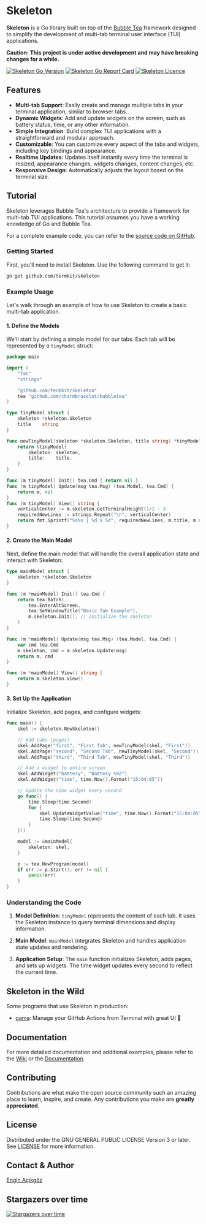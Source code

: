 # Skeleton

**Skeleton** is a Go library built on top of the [Bubble Tea](https://github.com/charmbracelet/bubbletea) framework designed to simplify the development of multi-tab terminal user interface (TUI) applications.

**Caution: This project is under active development and may have breaking changes for a while.**

<a href="https://github.com/termkit/skeleton" target="_blank"><img src="https://img.shields.io/github/go-mod/go-version/termkit/skeleton?style=for-the-badge&logo=go" alt="Skeleton Go Version" /></a>
<a href="https://goreportcard.com/report/github.com/termkit/skeleton" target="_blank"><img src="https://goreportcard.com/badge/github.com/termkit/skeleton?style=for-the-badge&logo=go" alt="Skeleton Go Report Card" /></a>
<a href="https://github.com/termkit/skeleton" target="_blank"><img src="https://img.shields.io/github/license/termkit/skeleton?style=for-the-badge" alt="Skeleton Licence" /></a>

## Features

- **Multi-tab Support**: Easily create and manage multiple tabs in your terminal application, similar to browser tabs.
- **Dynamic Widgets**: Add and update widgets on the screen, such as battery status, time, or any other information.
- **Simple Integration**: Build complex TUI applications with a straightforward and modular approach.
- **Customizable**: You can customize every aspect of the tabs and widgets, including key bindings and appearance. 
- **Realtime Updates**: Updates itself instantly every time the terminal is resized, appearance changes, widgets changes, content changes, etc.
- **Responsive Design**: Automatically adjusts the layout based on the terminal size.

## Tutorial

Skeleton leverages Bubble Tea's architecture to provide a framework for multi-tab TUI applications. This tutorial assumes you have a working knowledge of Go and Bubble Tea.

For a complete example code, you can refer to the [source code on GitHub](https://github.com/termkit/skeleton/tree/main/examples).

### Getting Started

First, you'll need to install Skeleton. Use the following command to get it:

````bash
go get github.com/termkit/skeleton
````

### Example Usage

Let's walk through an example of how to use Skeleton to create a basic multi-tab application.

#### 1. Define the Models

We'll start by defining a simple model for our tabs. Each tab will be represented by a `tinyModel` struct:

````go
package main

import (
	"fmt"
	"strings"

	"github.com/termkit/skeleton"
	tea "github.com/charmbracelet/bubbletea"
)

type tinyModel struct {
	skeleton *skeleton.Skeleton
	title    string
}

func newTinyModel(skeleton *skeleton.Skeleton, title string) *tinyModel {
	return &tinyModel{
		skeleton: skeleton,
		title:    title,
	}
}

func (m tinyModel) Init() tea.Cmd { return nil }
func (m tinyModel) Update(msg tea.Msg) (tea.Model, tea.Cmd) {
	return m, nil
}
func (m tinyModel) View() string {
	verticalCenter := m.skeleton.GetTerminalHeight()/2 - 3
	requiredNewLines := strings.Repeat("\n", verticalCenter)
	return fmt.Sprintf("%s%s | %d x %d", requiredNewLines, m.title, m.skeleton.GetTerminalWidth(), m.skeleton.GetTerminalHeight())
}
````

#### 2. Create the Main Model

Next, define the main model that will handle the overall application state and interact with Skeleton:

````go
type mainModel struct {
	skeleton *skeleton.Skeleton
}

func (m *mainModel) Init() tea.Cmd {
	return tea.Batch(
		tea.EnterAltScreen,
		tea.SetWindowTitle("Basic Tab Example"),
		m.skeleton.Init(), // Initialize the skeleton
	)
}

func (m *mainModel) Update(msg tea.Msg) (tea.Model, tea.Cmd) {
	var cmd tea.Cmd
	m.skeleton, cmd = m.skeleton.Update(msg)
	return m, cmd
}

func (m *mainModel) View() string {
	return m.skeleton.View()
}
````

#### 3. Set Up the Application

Initialize Skeleton, add pages, and configure widgets:

````go
func main() {
	skel := skeleton.NewSkeleton()

	// Add tabs (pages)
	skel.AddPage("first", "First Tab", newTinyModel(skel, "First"))
	skel.AddPage("second", "Second Tab", newTinyModel(skel, "Second"))
	skel.AddPage("third", "Third Tab", newTinyModel(skel, "Third"))

	// Add a widget to entire screen
	skel.AddWidget("battery", "Battery %92")
	skel.AddWidget("time", time.Now().Format("15:04:05"))

	// Update the time widget every second
	go func() {
		time.Sleep(time.Second)
		for {
			skel.UpdateWidgetValue("time", time.Now().Format("15:04:05"))
			time.Sleep(time.Second)
		}
	}()

	model := &mainModel{
		skeleton: skel,
	}

	p := tea.NewProgram(model)
	if err := p.Start(); err != nil {
		panic(err)
	}
}
````

### Understanding the Code

1. **Model Definition**: `tinyModel` represents the content of each tab. It uses the Skeleton instance to query terminal dimensions and display information.

2. **Main Model**: `mainModel` integrates Skeleton and handles application state updates and rendering.

3. **Application Setup**: The `main` function initializes Skeleton, adds pages, and sets up widgets. The time widget updates every second to reflect the current time.

## Skeleton in the Wild
Some programs that use Skeleton in production:
- [gama](github.com/termkit/gama): Manage your GitHub Actions from Terminal with great UI 🧪

## Documentation

For more detailed documentation and additional examples, please refer to the [Wiki](https://github.com/termkit/skeleton/wiki) or the [Documentation](https://github.com/termkit/skeleton/docs).

## Contributing

Contributions are what make the open source community such an amazing place to learn, inspire, and create. Any contributions you make are **greatly appreciated**.

## License

Distributed under the GNU GENERAL PUBLIC LICENSE Version 3 or later. See [LICENSE](LICENSE) for more information.

## Contact & Author

[Engin Açıkgöz](https://github.com/canack)

## Stargazers over time

[![Stargazers over time](https://starchart.cc/termkit/skeleton.svg?variant=adaptive)](https://starchart.cc/termkit/skeleton)